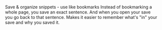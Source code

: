 Save & organize snippets - use like bookmarks
Instead of bookmarking a whole page, you save an exact sentence. And when you open your save you go back to that sentence.
Makes it easier to remember what's "in" your save and why you saved it.